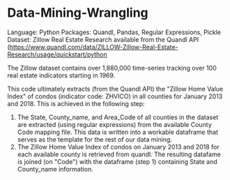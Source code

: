 # Data-Mining-Wrangling
Language: Python
Packages: Quandl, Pandas, Regular Expressions, Pickle
Dataset: Zillow Real Estate Research available from the Quandl API (https://www.quandl.com/data/ZILLOW-Zillow-Real-Estate-Research/usage/quickstart/python

The Zillow dataset contains over 1,880,000 time-series tracking over 100 real estate indicators starting in 1969.

This code ultimately extracts (from the Quandl API) the "Zillow Home Value Index" of condos (indicator code: ZHVICO) in all counties for January 2013 and 2018. This is achieved in the following step:
1. The State, County_name, and Area_Code of all counties in the dataset are extracted (using regular expressions) from the available County Code mapping file. This data is written into a workable dataframe that serves as the template for the rest of our data mining. 
2. The Zillow Home Value Index of condos on January 2013 and 2018 for each available county is retrieved from quandl. The resulting datafame is joined (on "Code") with the dataframe (step 1) containing State and County_name information.

